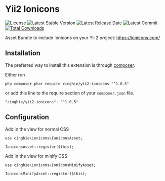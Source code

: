 # Yii2 Ionicons

![License](https://img.shields.io/packagist/l/cinghie/yii2-ionicons.svg)
![Latest Stable Version](https://img.shields.io/github/release/cinghie/yii2-ionicons.svg)
![Latest Release Date](https://img.shields.io/github/release-date/cinghie/yii2-ionicons.svg)
![Latest Commit](https://img.shields.io/github/last-commit/cinghie/yii2-ionicons.svg)
[![Total Downloads](https://img.shields.io/packagist/dt/cinghie/yii2-ionicons.svg)](https://packagist.org/packages/cinghie/yii2-ionicons)

Asset Bundle to include Ionicons on your Yii 2 project: https://ionicons.com/

Installation
-----------------

The preferred way to install this extension is through [composer](http://getcomposer.org/download/).

Either run

```
php composer.phar require cinghie/yii2-ionicons "^1.0.5"
```

or add this line to the require section of your `composer.json` file.

```
"cinghie/yii2-ionicons": "^1.0.5"
```

Configuration
-----------------

Add in the view for normal CSS

```
use cinghie\ionicons\IoniconsAsset;

IoniconsAsset::register($this);
```

Add in the view for minify CSS

```
use cinghie\ionicons\IoniconsMinifyAsset;

IoniconsMinifyAsset::register($this);
```
